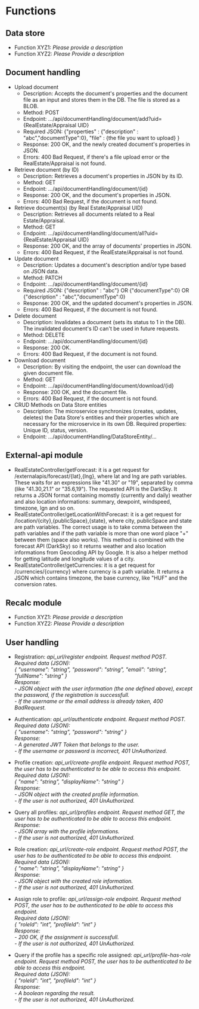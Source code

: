 # Functions

## Data store
- Function XYZ1: _Please provide a description_
- Function XYZ2: _Please Provide a description_


## Document handling
<ul>
  
<li>Upload document
  <ul>
    <li>Description: Accepts the document's properties and the document file as an input and stores them in the DB. The file is stored as a BLOB.</li>
    <li>Method: POST</li>
    <li>Endpoint: .../api/documentHandling/document/add?uid={RealEstate/Appraisal UID}</li>
    <li>Required JSON: {"properties" : {"description" : "abc","documentType":0}, "file" : {the file you want to upload} }</li>
    <li>Response: 200 OK, and the newly created document's properties in JSON.</li>
    <li>Errors: 400 Bad Request, if there's a file upload error or the RealEstate/Appraisal is not found.</li>
  </ul>
</li>

<li>Retrieve document (by ID)
  <ul>
    <li>Description: Retrieves a document's properties in JSON by its ID.</li>
    <li>Method: GET</li>
    <li>Endpoint: .../api/documentHandling/document/{id}</li>
    <li>Response: 200 OK, and the document's properties in JSON.</li>
    <li>Errors: 400 Bad Request, if the document is not found.</li>
  </ul>
</li>

<li>Retrieve document(s) (by Real Estate/Appraisal UID)
  <ul>
    <li>Description: Retrieves all documents related to a Real Estate/Appraisal.</li>
    <li>Method: GET</li>
    <li>Endpoint: .../api/documentHandling/document/all?uid={RealEstate/Appraisal UID}</li>
    <li>Response: 200 OK, and the array of documents' properties in JSON.</li>
    <li>Errors: 400 Bad Request, if the RealEstate/Appraisal is not found.</li>
  </ul>
</li>

<li>Update document
  <ul>
    <li>Description: Updates a document's description and/or type based on JSON data.</li>
    <li>Method: PATCH</li>
    <li>Endpoint: .../api/documentHandling/document/{id}</li>
    <li>Required JSON: {"description" : "abc"} OR {"documentType":0} OR {"description" : "abc","documentType":0}</li>
    <li>Response: 200 OK, and the updated document's properties in JSON.</li>
    <li>Errors: 400 Bad Request, if the document is not found.</li>
  </ul>
</li>

<li>Delete document
  <ul>
    <li>Description: Invalidates a document (sets its status to 1 in the DB). The invalidated document's ID can't be used in future requests.</li>
    <li>Method: DELETE</li>
    <li>Endpoint: .../api/documentHandling/document/{id}</li>
    <li>Response: 200 OK.</li>
    <li>Errors: 400 Bad Request, if the document is not found.</li>
  </ul>
</li>

<li>Download document
  <ul>
    <li>Description: By visiting the endpoint, the user can download the given document file.</li>
    <li>Method: GET</li>
    <li>Endpoint: .../api/documentHandling/document/download/{id}</li>
    <li>Response: 200 OK, and the document file.</li>
    <li>Errors: 400 Bad Request, if the document is not found.</li>
  </ul>
</li>

<li>CRUD Methods on Data Store entities
  <ul>
    <li>Description: The microservice synchronizes (creates, updates, deletes) the Data Store's entities and their properties which are necessary for the microservice in its own DB. Required properties: Unique ID, status, version.</li>
    <li>Endpoint: .../api/documentHandling/DataStoreEntity/...</li>
  </ul>
</li>

</ul>


## External-api module
- RealEstateController/getForecast: it is a get request for /externalapis/forecast/{lat},{lng}, where lat and lng are path variables. These waits for an expressions like "41.30" or "19", separated by comma (like "41.30,21.1" or "35.6,19"). The requested API is the DarkSky. It returns a JSON format containing momstly (currently and daily) weather and also location informations: summary, dewpoint, windspeed, timezone, lgn and so on. 
- RealEstateController/getLocationWithForecast: it is a get request for /location/{city},{publicSpace},{state}, where city, publicSpace and state are path variables. The correct usage is to take comma between the path variables and if the path variable is more than one word place "+" between them (space also works). This method is combined with the forecast API (DarkSky) so it returns weather and also location informations from Geocoding API by Google. It is also a helper method for getting latitude and longitude values of a city.
- RealEstateController/getCurrencies: it is a get request for /currencies/{currency} where currency is a path variable. It returns a JSON which contains timezone, the base currency, like "HUF" and the conversion rates.


## Recalc module
- Function XYZ1: _Please provide a description_
- Function XYZ2: _Please Provide a description_


## User handling
- Registration: _api_url/register endpoint. Request method POST. <br>Required data (JSON): <br>{ "username": "string", "password": "string", "email": "string", "fullName": "string" }<br>Response: <br>- JSON object with the user information (the one defined above), except the password, if the registration is successfull.<br>- If the username or the email address is already taken, 400 BadRequest._

- Authentication: _api_url/authenticate endpoint. Request method POST. <br>Required data (JSON): <br>{ "username": "string", "password": "string" }<br>Response: <br>- A generated JWT Token that belongs to the user.<br>- If the username or password is incorrect, 401 UnAuthorized._

- Profile creation: _api_url/create-profile endpoint. Request method POST, the user has to be authenticated to be able to access this endpoint. <br>Required data (JSON): <br>{ "name": "string", "displayName": "string" }<br>Response: <br>- JSON object with the created profile information.<br>- If the user is not authorized, 401 UnAuthorized._

- Query all profiles: _api_url/profiles endpoint. Request method GET, the user has to be authenticated to be able to access this endpoint. <br>Response: <br>- JSON array with the profile informations.<br>- If the user is not authorized, 401 UnAuthorized._

- Role creation: _api_url/create-role endpoint. Request method POST, the user has to be authenticated to be able to access this endpoint. <br>Required data (JSON): <br>{ "name": "string", "displayName": "string" }<br>Response: <br>- JSON object with the created role information.<br>- If the user is not authorized, 401 UnAuthorized._

- Assign role to profile: _api_url/assign-role endpoint. Request method POST, the user has to be authenticated to be able to access this endpoint. <br>Required data (JSON): <br>{ "roleId": "int", "profileId": "int" }<br>Response: <br>- 200 OK, if the assignment is successfull.<br>- If the user is not authorized, 401 UnAuthorized._

- Query if the profile has a specific role assigned: _api_url/profile-has-role endpoint. Request method POST, the user has to be authenticated to be able to access this endpoint. <br>Required data (JSON): <br>{ "roleId": "int", "profileId": "int" }<br>Response: <br>- A boolean regarding the result.<br>- If the user is not authorized, 401 UnAuthorized._
